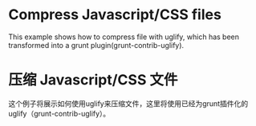 Compress Javascript/CSS files
==========================
This example shows how to compress file with uglify, which has been transformed into a grunt plugin(grunt-contrib-uglify).

压缩 Javascript/CSS 文件
==========================
这个例子将展示如何使用uglify来压缩文件，这里将使用已经为grunt插件化的uglify（grunt-contrib-uglify）。